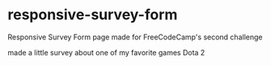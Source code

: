 # responsive-survey-form
Responsive Survey Form page made for FreeCodeCamp's second challenge 

made a little survey about one of my favorite games Dota 2 

